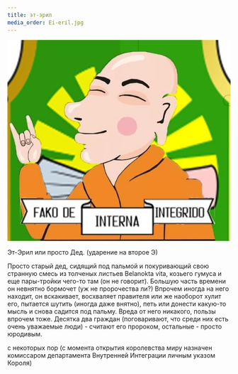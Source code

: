 ```yaml
---
title: эт-эрил
media_order: Ei-eril.jpg
---
```


![](Ei-eril.jpg)


Эт-Эрил или просто Дед. (ударение на второе Э)

Просто старый дед, сидящий под пальмой и покуривающий свою странную смесь из толченых листьев Belanokta vita, козьего гумуса и еще пары-тройки чего-то там (он не говорит).
Большую часть времени он невнятно бормочет (уж не пророчества ли?) Впрочем иногда на него находит, он вскакивает, восхваляет правителя или же наоборот хулит его, пытается шутить (иногда даже внятно), петь или донести какую-то мысль и снова садится под пальму.
Вреда от него никакого, пользы впрочем тоже. Десятка два граждан (поговаривают, что среди них есть очень уважаемые люди) - считают его пророком, остальные - просто юродивым.
 
с некоторых пор (с момента открытия королевства миру назначен комиссаром департамента Внутренней Интеграции личным указом Короля)